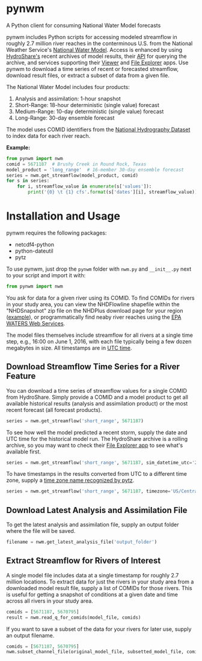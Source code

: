 # pynwm
A Python client for consuming National Water Model forecasts

pynwm includes Python scripts for accessing modeled streamflow in roughly 2.7 million river reaches in the conterminous U.S. from the National Weather Service's [National Water Model](http://water.noaa.gov/about/nwm). Access is enhanced
by using [HydroShare's](https://www.hydroshare.org/) recent archives of model results, their
[API](https://apps.hydroshare.org/apps/nwm-data-explorer/api/) for querying the archive, and services supporting their [Viewer](https://apps.hydroshare.org/apps/nwm-forecasts/) and [File Explorer](https://apps.hydroshare.org/apps/nwm-data-explorer/) apps. Use pynwm to download a time series of recent or forecasted streamflow, download result files, or extract a subset of data from a given file.

The National Water Model includes four products:

1. Analysis and assimilation: 1-hour snapshot
2. Short-Range: 18-hour deterministic (single value) forecast
3. Medium-Range: 10-day deterministic (single value) forecast
4. Long-Range: 30-day ensemble forecast

The model uses COMID identifiers from the [National Hydrography Dataset](http://www.horizon-systems.com/NHDPlus/index.php) to index data for each river reach.

**Example:**

```python
from pynwm import nwm
comid = 5671187  # Brushy Creek in Round Rock, Texas
model_product = 'long_range'  # 16-member 30-day ensemble forecast
series = nwm.get_streamflow(model_product, comid)
for s in series:
    for i, streamflow_value in enumerate(s['values']):
        print('{0} \t {1} cfs'.format(s['dates'][i], streamflow_value))
```

# Installation and Usage

pynwm requires the following packages:

* netcdf4-python
* python-dateutil
* pytz

To use pynwm, just drop the `pynwm` folder with `nwm.py` and `__init__.py` next to your script and import it with:

```python
from pynwm import nwm
```

You ask for data for a given river using its COMID. To find COMIDs for rivers in your study area, you can view the NHDFlowline shapefile within the "NHDSnapshot" zip file on the NHDPlus download page for your region ([example](http://www.horizon-systems.com/NHDPlus/NHDPlusV2_12.php)), or programmatically find neaby river reaches using the [EPA WATERS Web Services](https://www.epa.gov/waterdata/waters-web-services).

The model files themselves include streamflow for all rivers at a single time step, e.g., 16:00 on June 1, 2016, with each file typically being a few dozen megabytes in size. All timestamps are in [UTC time](https://en.wikipedia.org/wiki/Coordinated_Universal_Time).

## Download Streamflow Time Series for a River Feature

You can download a time series of streamflow values for a single COMID from HydroShare.  Simply provide a COMID and a model product to get all available historical results (analysis and assimilation product) or the most recent forecast (all forecast products).

```python
series = nwm.get_streamflow('short_range', 5671187)
```

To see how well the model predicted a recent storm, supply the date and UTC time for the historical model run. The HydroShare archive is a rolling archive, so you may want to check their [File Explorer app](https://apps.hydroshare.org/apps/nwm-data-explorer/) to see what's available first.

```python
series = nwm.get_streamflow('short_range', 5671187, sim_datetime_utc='2016-06-21 06:00')
```

To have timestamps in the results converted from UTC to a different time zone, supply a [time zone name recognized by pytz](http://stackoverflow.com/questions/13866926/python-pytz-list-of-timezones).

```python
series = nwm.get_streamflow('short_range', 5671187, timezone='US/Central')
```

## Download Latest Analysis and Assimilation File

To get the latest analysis and assimilation file, supply an output folder where the file will be saved. 

```python
filename = nwm.get_latest_analysis_file('output_folder')
```

## Extract Streamflow for Rivers of Interest

A single model file includes data at a single timestamp for roughly 2.7 million locations. To extract data for just the rivers in your study area from a downloaded model result file, supply a list of COMIDs for those rivers. This is useful for getting a snapshot of conditions at a given date and time across all rivers in your study area.

```python
comids = [5671187, 5670795]
result = nwm.read_q_for_comids(model_file, comids)
```

If you want to save a subset of the data for your rivers for later use, supply an output filename.

```python
comids = [5671187, 5670795]
nwm.subset_channel_file(original_model_file, subsetted_model_file, comids)
```
